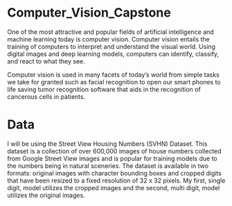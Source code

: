 # Computer_Vision_Capstone

One of the most attractive and popular fields of artificial intelligence and machine learning today is computer vision. Computer vision entails the training of computers to interpret and understand the visual world. Using digital images and deep learning models, computers can identify, classify, and react to what they see.

Computer vision is used in many facets of today’s world from simple tasks we take for granted such as facial recognition to open our smart phones to life saving tumor recognition software that aids in the recognition of cancerous cells in patients.

# Data

I will be using the Street View Housing Numbers (SVHN) Dataset. This dataset is a collection of over 600,000 images of house numbers collected from Google Street View images and is popular for training models due to the numbers being in natural sceneries. The dataset is available in two formats: original images with character bounding boxes and cropped digits that have been resized to a fixed resolution of 32 x 32 pixels. My first, single digit, model utilizes the cropped images and the second, multi digit, model utilizes the original images.
